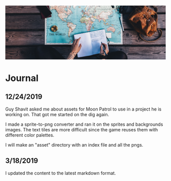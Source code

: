 ![Journal](../../img/journal.jpg)

# Journal

## 12/24/2019

Guy Shavit asked me about assets for Moon Patrol to use in a project he is working on. That got me started on
the dig again.

I made a sprite-to-png converter and ran it on the sprites and backgrounds images. The text tiles are
more difficult since the game reuses them with different color palettes.

I will make an "asset" directory with an index file and all the pngs.

## 3/18/2019

I updated the content to the latest markdown format.

